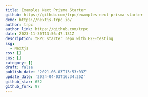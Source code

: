 ```yaml
---
title: Examples Next Prisma Starter
github: https://github.com/trpc/examples-next-prisma-starter
demo: https://nextjs.trpc.io/
author: trpc
author_link: https://github.com/trpc
date: 2023-11-30T13:56:47.131Z
description: tRPC starter repo with E2E-testing
ssg:
  - Nextjs
css: []
cms: []
category: []
draft: false
publish_date: '2021-06-03T13:53:03Z'
update_date: '2024-04-03T16:34:26Z'
github_star: 652
github_fork: 97
---
```

